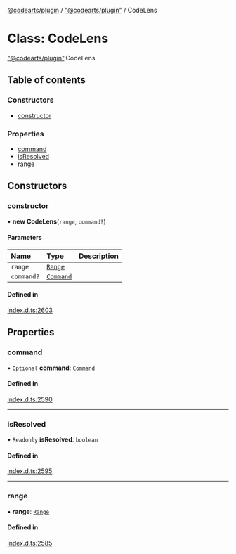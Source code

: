 [@codearts/plugin](../README.md) / ["@codearts/plugin"](../modules/_codearts_plugin_.md) / CodeLens

# Class: CodeLens

["@codearts/plugin"](../modules/_codearts_plugin_.md).CodeLens

## Table of contents

### Constructors

- [constructor](codearts_plugin_.CodeLens.md#constructor)

### Properties

- [command](codearts_plugin_.CodeLens.md#command)
- [isResolved](codearts_plugin_.CodeLens.md#isresolved)
- [range](codearts_plugin_.CodeLens.md#range)

## Constructors

### constructor

• **new CodeLens**(`range`, `command?`)

#### Parameters

| Name | Type | Description |
| :------ | :------ | :------ |
| `range` | [`Range`](codearts_plugin_.Range.md) |  |
| `command?` | [`Command`](../interfaces/codearts_plugin_.Command.md) |  |

#### Defined in

[index.d.ts:2603](https://github.com/huaweicloud/cloudide-plugin-api/blob/203b986/index.d.ts#L2603)

## Properties

### command

• `Optional` **command**: [`Command`](../interfaces/codearts_plugin_.Command.md)

#### Defined in

[index.d.ts:2590](https://github.com/huaweicloud/cloudide-plugin-api/blob/203b986/index.d.ts#L2590)

___

### isResolved

• `Readonly` **isResolved**: `boolean`

#### Defined in

[index.d.ts:2595](https://github.com/huaweicloud/cloudide-plugin-api/blob/203b986/index.d.ts#L2595)

___

### range

• **range**: [`Range`](codearts_plugin_.Range.md)

#### Defined in

[index.d.ts:2585](https://github.com/huaweicloud/cloudide-plugin-api/blob/203b986/index.d.ts#L2585)
